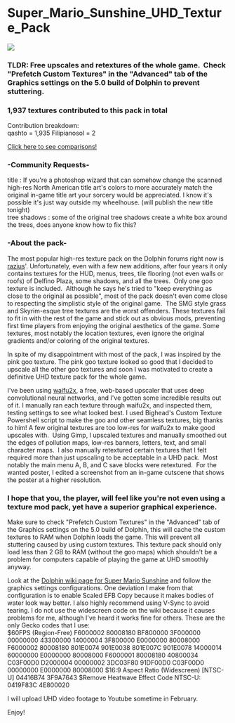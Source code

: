 # Super_Mario_Sunshine_UHD_Texture_Pack
<img src="https://raw.githubusercontent.com/quinton-ashley/Super_Mario_Sunshine_UHD_Texture_Pack/master/png/GMS/gui/title/tex1_490x270_8173791dd11cea7c_5.png"></img>
<h3>TLDR: Free upscales and retextures of the whole game.  Check "Prefetch Custom Textures" in the "Advanced" tab of the Graphics settings on the 5.0 build of Dolphin to prevent stuttering.</h3>

<h3> 1,937 textures contributed to this pack in total</h3>
Contribution breakdown:<br>
qashto = 1,935 
Filipianosol = 2

[Click here to see comparisons!](../../wiki)


<h3>-Community Requests-</h3>

title : If you're a photoshop wizard that can somehow change the scanned high-res North American title art's colors to more accurately match the original in-game title art your sorcery would be appreciated.  I know it's possible it's just way outside my wheelhouse. (will publish the new title tonight)<br>
tree shadows : some of the original tree shadows create a white box around the trees, does anyone know how to fix this?<br>

<h3>-About the pack-</h3>

The most popular high-res texture pack on the Dolphin forums right now is <a href="https://forums.dolphin-emu.org/Thread-super-mario-sunshine-uhd-texture-pack?pid=431952#pid431952">razius</a>'.  Unfortunately, even with a few new additions, after four years it only contains textures for the HUD, menus, trees, tile flooring (not even walls or roofs) of Delfino Plaza, some shadows, and all the trees.  Only one goo texture is included.  Although he says he's tried to "keep everything as close to the original as possible", most of the pack doesn't even come close to respecting the simplistic style of the original game.  The SMG style grass and Skyrim-esque tree textures are the worst offenders.  These textures fail to fit in with the rest of the game and stick out as obvious mods, preventing first time players from enjoying the original aesthetics of the game.  Some textures, most notably the location textures, even ignore the original gradients and/or coloring of the original textures.

In spite of my disappointment with most of the pack, I was inspired by the pink goo texture.  The pink goo texture looked so good that I decided to upscale all the other goo textures and soon I was motivated to create a definitive UHD texture pack for the whole game.

I've been using <a href="https://github.com/nagadomi/waifu2x">waifu2x</a>, a free, web-based upscaler that uses deep convolutional neural networks, and I've gotten some incredible results out of it.  I manually ran each texture through waifu2x, and inspected them, testing settings to see what looked best.  I used Bighead's Custom Texture Powershell script to make the goo and other seamless textures, big thanks to him!  A few original textures are too low-res for waifu2x to make good upscales with.  Using Gimp, I upscaled textures and manually smoothed out the edges of pollution maps, low-res banners, letters, text, and small character maps.  I also manually retextured certain textures that I felt required more than just upscaling to be acceptable in a UHD pack.  Most notably the main menu A, B, and C save blocks were retextured.  For the wanted poster, I edited a screenshot from an in-game cutscene that shows the poster at a higher resolution.

<h3>I hope that you, the player, will feel like you're not even using a texture mod pack, yet have a superior graphical experience.</h3>

Make sure to check "Prefetch Custom Textures" in the "Advanced" tab of the Graphics settings on the 5.0 build of Dolphin, this will cache the custom textures to RAM when Dolphin loads the game. This will prevent all stuttering caused by using custom textures. This texture pack should only load less than 2 GB to RAM (without the goo maps) which shouldn't be a problem for computers capable of playing the game at UHD smoothly anyway.

Look at the <a href="https://wiki.dolphin-emu.org/index.php?title=Super_Mario_Sunshine">Dolphin wiki page for Super Mario Sunshine</a> and follow the graphics settings configurations.  One deviation I make from that configuration is to enable Scaled EFB Copy because it makes bodies of water look way better.  I also highly recommend using V-Sync to avoid tearing.  I do not use the widescreen code on the wiki because it causes problems for me, although I've heard it works fine for others.  These are the only Gecko codes that I use:<br>
$60FPS (Region-Free)
F6000002 80008180
BF800000 3F000000
00000000 43300000
14000004 3F800000
E0000000 80008000
F6000002 80008180
801E0074 901E0038
801E007C 901E0078
14000014 60000000
E0000000 80008000
F6000001 80008180
40800034 C03F00D0
D2000004 00000002
3DC03F80 91DF00D0
C03F00D0 00000000
E0000000 80008000
$16:9 Aspect Ratio (Widescreen) [NTSC-U]
04416B74 3F9A7643
$Remove Heatwave Effect Code NTSC-U:
0419F83C 4E800020

I will upload UHD video footage to Youtube sometime in February.

Enjoy!
